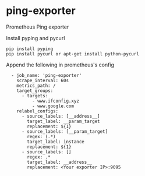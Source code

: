 # ping-exporter
Prometheus Ping exporter

Install pyping and pycurl
```
pip install pyping
pip install pycurl or apt-get install python-pycurl
```

Append the following in prometheus's config
```
  - job_name: 'ping-exporter'
    scrape_interval: 60s
    metrics_path: /
    target_groups:
      - targets:
          - www.ifconfig.xyz
          - www.google.com
    relabel_configs:
      - source_labels: [__address__]
        target_label: __param_target
        replacement: ${1}
      - source_labels: [__param_target]
        regex: (.*)
        target_label: instance
        replacement: ${1}
      - source_labels: []
        regex: .*
        target_label: __address__
        replacement: <Your exporter IP>:9095  
```
